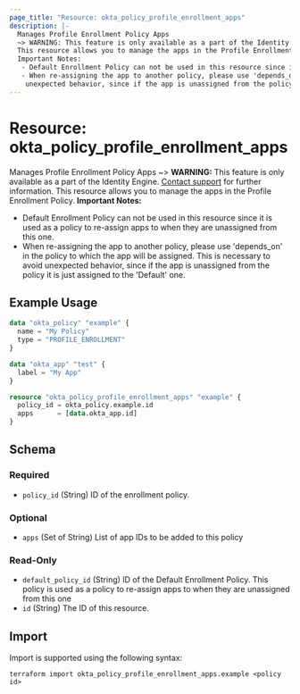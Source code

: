 ```yaml
---
page_title: "Resource: okta_policy_profile_enrollment_apps"
description: |-
  Manages Profile Enrollment Policy Apps
  ~> WARNING: This feature is only available as a part of the Identity Engine. Contact support mailto:dev-inquiries@okta.com for further information.
  This resource allows you to manage the apps in the Profile Enrollment Policy.
  Important Notes:
   - Default Enrollment Policy can not be used in this resource since it is used as a policy to re-assign apps to when they are unassigned from this one.
   - When re-assigning the app to another policy, please use 'depends_on' in the policy to which the app will be assigned. This is necessary to avoid
    unexpected behavior, since if the app is unassigned from the policy it is just assigned to the 'Default' one.
---
```


# Resource: okta_policy_profile_enrollment_apps

Manages Profile Enrollment Policy Apps
~> **WARNING:** This feature is only available as a part of the Identity Engine. [Contact support](mailto:dev-inquiries@okta.com) for further information.
This resource allows you to manage the apps in the Profile Enrollment Policy. 
**Important Notes:** 
 - Default Enrollment Policy can not be used in this resource since it is used as a policy to re-assign apps to when they are unassigned from this one.
 - When re-assigning the app to another policy, please use 'depends_on' in the policy to which the app will be assigned. This is necessary to avoid 
  unexpected behavior, since if the app is unassigned from the policy it is just assigned to the 'Default' one.

## Example Usage

```terraform
data "okta_policy" "example" {
  name = "My Policy"
  type = "PROFILE_ENROLLMENT"
}

data "okta_app" "test" {
  label = "My App"
}

resource "okta_policy_profile_enrollment_apps" "example" {
  policy_id = okta_policy.example.id
  apps      = [data.okta_app.id]
}
```

<!-- schema generated by tfplugindocs -->
## Schema

### Required

- `policy_id` (String) ID of the enrollment policy.

### Optional

- `apps` (Set of String) List of app IDs to be added to this policy

### Read-Only

- `default_policy_id` (String) ID of the Default Enrollment Policy. This policy is used as a policy to re-assign apps to when they are unassigned from this one
- `id` (String) The ID of this resource.

## Import

Import is supported using the following syntax:

```shell
terraform import okta_policy_profile_enrollment_apps.example <policy id>
```
